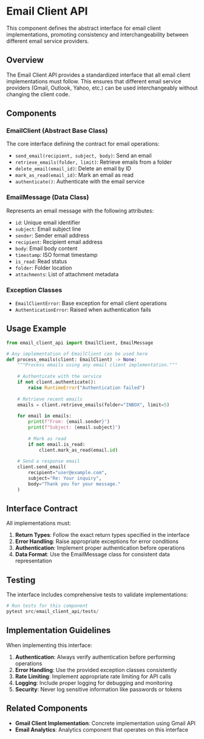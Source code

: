 # Email Client API

This component defines the abstract interface for email client implementations, promoting consistency and interchangeability between different email service providers.

## Overview

The Email Client API provides a standardized interface that all email client implementations must follow. This ensures that different email service providers (Gmail, Outlook, Yahoo, etc.) can be used interchangeably without changing the client code.

## Components

### EmailClient (Abstract Base Class)

The core interface defining the contract for email operations:

- `send_email(recipient, subject, body)`: Send an email
- `retrieve_emails(folder, limit)`: Retrieve emails from a folder
- `delete_email(email_id)`: Delete an email by ID
- `mark_as_read(email_id)`: Mark an email as read
- `authenticate()`: Authenticate with the email service

### EmailMessage (Data Class)

Represents an email message with the following attributes:

- `id`: Unique email identifier
- `subject`: Email subject line
- `sender`: Sender email address
- `recipient`: Recipient email address
- `body`: Email body content
- `timestamp`: ISO format timestamp
- `is_read`: Read status
- `folder`: Folder location
- `attachments`: List of attachment metadata

### Exception Classes

- `EmailClientError`: Base exception for email client operations
- `AuthenticationError`: Raised when authentication fails

## Usage Example

```python
from email_client_api import EmailClient, EmailMessage

# Any implementation of EmailClient can be used here
def process_emails(client: EmailClient) -> None:
    """Process emails using any email client implementation."""
    
    # Authenticate with the service
    if not client.authenticate():
        raise RuntimeError("Authentication failed")
    
    # Retrieve recent emails
    emails = client.retrieve_emails(folder="INBOX", limit=5)
    
    for email in emails:
        print(f"From: {email.sender}")
        print(f"Subject: {email.subject}")
        
        # Mark as read
        if not email.is_read:
            client.mark_as_read(email.id)
    
    # Send a response email
    client.send_email(
        recipient="user@example.com",
        subject="Re: Your inquiry",
        body="Thank you for your message."
    )
```

## Interface Contract

All implementations must:

1. **Return Types**: Follow the exact return types specified in the interface
2. **Error Handling**: Raise appropriate exceptions for error conditions
3. **Authentication**: Implement proper authentication before operations
4. **Data Format**: Use the EmailMessage class for consistent data representation

## Testing

The interface includes comprehensive tests to validate implementations:

```python
# Run tests for this component
pytest src/email_client_api/tests/
```

## Implementation Guidelines

When implementing this interface:

1. **Authentication**: Always verify authentication before performing operations
2. **Error Handling**: Use the provided exception classes consistently  
3. **Rate Limiting**: Implement appropriate rate limiting for API calls
4. **Logging**: Include proper logging for debugging and monitoring
5. **Security**: Never log sensitive information like passwords or tokens

## Related Components

- **Gmail Client Implementation**: Concrete implementation using Gmail API
- **Email Analytics**: Analytics component that operates on this interface 
